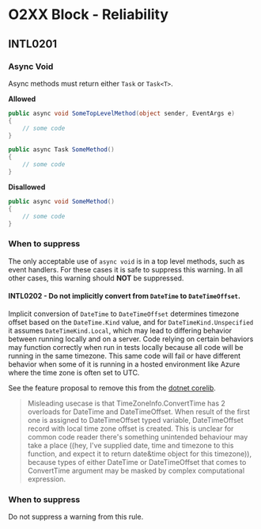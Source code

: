 # O2XX Block - Reliability

## INTL0201
### Async Void

Async methods must return either `Task` or `Task<T>`. 

**Allowed**
```c#
public async void SomeTopLevelMethod(object sender, EventArgs e)
{
    // some code
}

public async Task SomeMethod()
{
    // some code
}
```
**Disallowed**
```c#
public async void SomeMethod()
{
    // some code
}
```

### When to suppress

The only acceptable use of `async void` is in a top level methods, such as event handlers. For these cases it is safe to suppress this warning. In all other cases, this warning should **NOT** be suppressed.


#### INTL0202 - Do not implicitly convert from `DateTime` to `DateTimeOffset`.

Implicit conversion of `DateTime` to `DateTimeOffset` determines timezone offset based on the `DateTime.Kind` value, and for 
`DateTimeKind.Unspecified` it assumes `DateTimeKind.Local`, which may lead to differing behavior between running locally 
and on a server. Code relying on certain behaviors may function correctly when run in tests locally because all code will 
be running in the same timezone. This same code will fail or have different behavior when some of it is running in a hosted 
environment like Azure where the time zone is often set to UTC.

See the feature proposal to remove this from the [dotnet corelib](https://github.com/dotnet/runtime/issues/32954).

> Misleading usecase is that TimeZoneInfo.ConvertTime has 2 overloads for DateTime and DateTimeOffset. When result of the 
> first one is assigned to DateTimeOffset typed variable, DateTimeOffset record with local time zone offset is created. 
> This is unclear for common code reader there's something unintended behaviour may take a place ((hey, I've supplied date, 
> time and timezone to this function, and expect it to return date&time object for this timezone)), because types of either 
> DateTime or DateTimeOffset that comes to ConvertTime argument may be masked by complex computational expression.

### When to suppress

Do not suppress a warning from this rule.